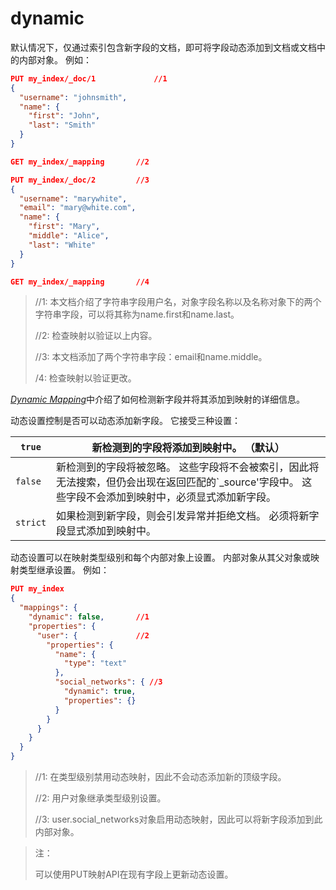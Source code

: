 # dynamic

默认情况下，仅通过索引包含新字段的文档，即可将字段动态添加到文档或文档中的内部对象。 例如：

```json
PUT my_index/_doc/1 			//1
{	
  "username": "johnsmith",
  "name": {
    "first": "John",
    "last": "Smith"
  }
}

GET my_index/_mapping 		//2

PUT my_index/_doc/2 		//3
{
  "username": "marywhite",
  "email": "mary@white.com",
  "name": {
    "first": "Mary",
    "middle": "Alice",
    "last": "White"
  }
}

GET my_index/_mapping 		//4
```

> //1: 本文档介绍了字符串字段用户名，对象字段名称以及名称对象下的两个字符串字段，可以将其称为name.first和name.last。
>
>
> //2: 检查映射以验证以上内容。
>
>
> //3: 本文档添加了两个字符串字段：email和name.middle。
>
>
> /4: 检查映射以验证更改。



 [*Dynamic Mapping*](https://www.elastic.co/guide/en/elasticsearch/reference/7.6/dynamic-mapping.html)中介绍了如何检测新字段并将其添加到映射的详细信息。

动态设置控制是否可以动态添加新字段。 它接受三种设置：



| `true`   | 新检测到的字段将添加到映射中。 （默认）                      |
| -------- | ------------------------------------------------------------ |
| `false`  | 新检测到的字段将被忽略。 这些字段将不会被索引，因此将无法搜索，但仍会出现在返回匹配的`_source'字段中。 这些字段不会添加到映射中，必须显式添加新字段。 |
| `strict` | 如果检测到新字段，则会引发异常并拒绝文档。 必须将新字段显式添加到映射中。 |



动态设置可以在映射类型级别和每个内部对象上设置。 内部对象从其父对象或映射类型继承设置。 例如：

```json
PUT my_index
{
  "mappings": {
    "dynamic": false, 		//1
    "properties": {
      "user": { 			//2
        "properties": {
          "name": {
            "type": "text"
          },
          "social_networks": { //3
            "dynamic": true,
            "properties": {}
          }
        }
      }
    }
  }
}
```

> //1: 在类型级别禁用动态映射，因此不会动态添加新的顶级字段。
>
>
> //2: 用户对象继承类型级别设置。
>
>
> //3: user.social_networks对象启用动态映射，因此可以将新字段添加到此内部对象。



> 注：
>
> 可以使用PUT映射API在现有字段上更新动态设置。








